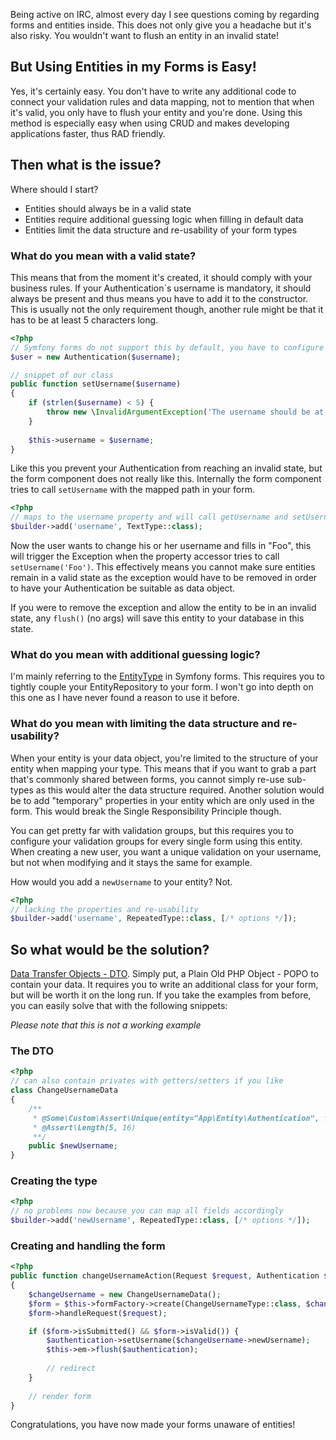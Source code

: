 [//]: # (TITLE: Avoiding Entities in Forms)
[//]: # (DATE: 2016-05-20T13:46:00+01:00)
[//]: # (TAGS: php, doctrine, entity, form, data transfer object)

Being active on IRC, almost every day I see questions coming by regarding forms and entities inside. This does not only give you a headache but it's also risky. You wouldn't want to flush an entity in an invalid state!

## But Using Entities in my Forms is Easy!
Yes, it's certainly easy. You don't have to write any additional code to connect your validation rules and data mapping, not to mention that when it's valid, you only have to flush your entity and you're done. Using this method is especially easy when using CRUD and makes developing applications faster, thus RAD friendly.

## Then what is the issue?
Where should I start? 
 - Entities should always be in a valid state
 - Entities require additional guessing logic when filling in default data
 - Entities limit the data structure and re-usability of your form types
 
### What do you mean with a valid state?
This means that from the moment it's created, it should comply with your business rules. If your Authentication`s username is mandatory, it should always be present and thus means you have to add it to the constructor. This is usually not the only requirement though, another rule might be that it has to be at least 5 characters long.

```php
<?php
// Symfony forms do not support this by default, you have to configure this
$user = new Authentication($username);

// snippet of our class
public function setUsername($username)
{
    if (strlen($username) < 5) {
        throw new \InvalidArgumentException('The username should be at least 5 characters.')
    }
    
    $this->username = $username;
}
```
Like this you prevent your Authentication from reaching an invalid state, but the form component does not really like this. Internally the form component tries to call `setUsername` with the mapped path in your form.

```php
<?php
// maps to the username property and will call getUsername and setUsername
$builder->add('username', TextType::class);
```
Now the user wants to change his or her username and fills in "Foo", this will trigger the Exception when the property accessor tries to call `setUsername('Foo')`. This effectively means you cannot make sure entities remain in a valid state as the exception would have to be removed in order to have your Authentication be suitable as data object.

If you were to remove the exception and allow the entity to be in an invalid state, any `flush()` (no args) will save this entity to your database in this state.

### What do you mean with additional guessing logic?
I'm mainly referring to the [EntityType](http://symfony.com/doc/current/reference/forms/types/entity.html) in Symfony forms. This requires you to tightly couple your EntityRepository to your form. I won't go into depth on this one as I have never found a reason to use it before.

### What do you mean with limiting the data structure and re-usability?
When your entity is your data object, you're limited to the structure of your entity when mapping your type. This means that if you want to grab a part that's commonly shared between forms, you cannot simply re-use sub-types as this would alter the data structure required. Another solution would be to add "temporary" properties in your entity which are only used in the form. This would break the Single Responsibility Principle though.

You can get pretty far with validation groups, but this requires you to configure your validation groups for every single form using this entity. When creating a new user, you want a unique validation on your username, but not when modifying and it stays the same for example.

How would you add a `newUsername` to your entity? Not.
```php
<?php
// lacking the properties and re-usability
$builder->add('username', RepeatedType::class, [/* options */]);
```

## So what would be the solution?
[Data Transfer Objects - DTO](http://martinfowler.com/eaaCatalog/dataTransferObject.html). Simply put, a  Plain Old PHP Object - POPO to contain your data. It requires you to write an additional class for your form, but will be worth it on the long run. If you take the examples from before, you can easily solve that with the following snippets:

*Please note that this is not a working example*

### The DTO
```php
<?php
// can also contain privates with getters/setters if you like
class ChangeUsernameData
{
    /** 
     * @Some\Custom\Assert\Unique(entity="App\Entity\Authentication", field="username")
     * @Assert\Length(5, 16)
     **/
    public $newUsername;
}
```
### Creating the type
```php
<?php
// no problems now because you can map all fields accordingly
$builder->add('newUsername', RepeatedType::class, [/* options */]);
```
### Creating and handling the form
```php
<?php
public function changeUsernameAction(Request $request, Authentication $authentication)
{
    $changeUsername = new ChangeUsernameData();
    $form = $this->formFactory->create(ChangeUsernameType::class, $changeUsername);
    $form->handleRequest($request);

    if ($form->isSubmitted() && $form->isValid()) {
        $authentication->setUsername($changeUsername->newUsername);
        $this->em->flush($authentication);
        
        // redirect
    }
    
    // render form
}
```

Congratulations, you have now made your forms unaware of entities!
